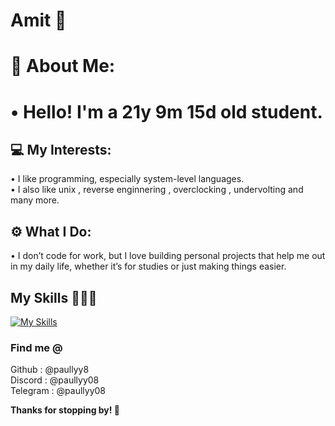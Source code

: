 # Amit 🌻

<h1> 👤 About Me: <h1> 
• Hello! I'm a 21y 9m 15d old student.

## 💻 My Interests:  
• I like programming, especially system-level languages. <br>
• I also like unix , reverse enginnering , overclocking , undervolting and many more.

## ⚙️ What I Do:  
• I don’t code for work, but I love building personal projects that help me out in my daily life, whether it’s for studies or just making things easier.

## My Skills 👨🏻‍💻
[![My Skills](https://skillicons.dev/icons?i=c,python,js,html,css)](https://skillicons.dev)

### Find me @
Github    : @paullyy8 <br>
Discord   : @paullyy08 <br>
Telegram  : @paullyy08

**Thanks for stopping by! 👋**

